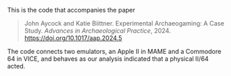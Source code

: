 This is the code that accompanies the paper

>  John Aycock and Katie Biittner. Experimental Archaeogaming: A Case Study. *Advances in Archaeological Practice*, 2024. https://doi.org/10.1017/aap.2024.5

The code connects two emulators, an Apple II in MAME and a Commodore 64 in VICE, and behaves as our analysis indicated that a physical II/64 acted.
